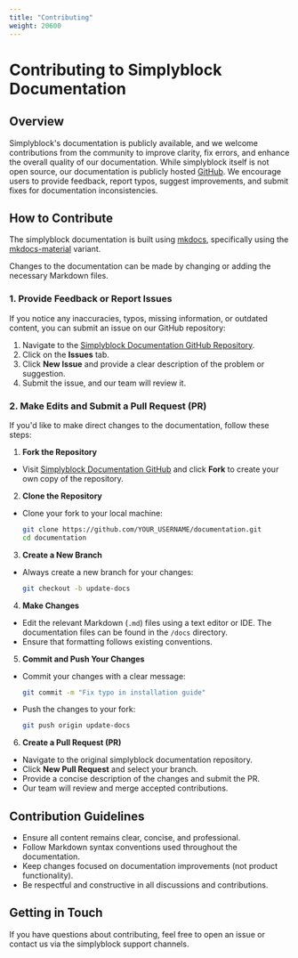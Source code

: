```yaml
---
title: "Contributing"
weight: 20600
---
```


# Contributing to Simplyblock Documentation

## Overview

Simplyblock's documentation is publicly available, and we welcome contributions from the community to improve clarity,
fix errors, and enhance the overall quality of our documentation. While simplyblock itself is not open source, our
documentation is publicly hosted  [GitHub](https://github.com/simplyblock-io/documentation). We encourage
users to provide feedback, report typos, suggest improvements, and submit fixes for documentation inconsistencies.

## How to Contribute

The simplyblock documentation is built using [mkdocs](https://www.mkdocs.org/), specifically using the
[mkdocs-material](https://squidfunk.github.io/mkdocs-material/) variant.

Changes to the documentation can be made by changing or adding the necessary Markdown files.

### 1. Provide Feedback or Report Issues

If you notice any inaccuracies, typos, missing information, or outdated content, you can submit an issue on our GitHub
repository:

1. Navigate to the [Simplyblock Documentation GitHub Repository](https://github.com/simplyblock-io/documentation).
2. Click on the **Issues** tab.
3. Click **New Issue** and provide a clear description of the problem or suggestion.
4. Submit the issue, and our team will review it.

### 2. Make Edits and Submit a Pull Request (PR)

If you'd like to make direct changes to the documentation, follow these steps:

1. **Fork the Repository**

- Visit [Simplyblock Documentation GitHub](https://github.com/simplyblock-io/documentation) and click **Fork** to create
  your own copy of the repository.

2. **Clone the Repository**

- Clone your fork to your local machine:
  ```sh
  git clone https://github.com/YOUR_USERNAME/documentation.git
  cd documentation
  ```

3. **Create a New Branch**

- Always create a new branch for your changes:
  ```sh
  git checkout -b update-docs
  ```

4. **Make Changes**

- Edit the relevant Markdown (`.md`) files using a text editor or IDE. The documentation files can be found in the
  `/docs` directory.
- Ensure that formatting follows existing conventions.

5. **Commit and Push Your Changes**

- Commit your changes with a clear message:
  ```sh
  git commit -m "Fix typo in installation guide"
  ```
- Push the changes to your fork:
  ```sh
  git push origin update-docs
  ```

6. **Create a Pull Request (PR)**

- Navigate to the original simplyblock documentation repository.
- Click **New Pull Request** and select your branch.
- Provide a concise description of the changes and submit the PR.
- Our team will review and merge accepted contributions.

## Contribution Guidelines

- Ensure all content remains clear, concise, and professional.
- Follow Markdown syntax conventions used throughout the documentation.
- Keep changes focused on documentation improvements (not product functionality).
- Be respectful and constructive in all discussions and contributions.

## Getting in Touch

If you have questions about contributing, feel free to open an issue or contact us via the simplyblock support channels.

